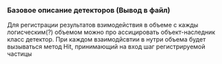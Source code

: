 ### Базовое описание детекторов (Вывод в файл)
Для регистрации результатов взимодействия в объеме с кажды логисческим(?) объемом можно про ассицировать объект-наследник класс детектор. При каждом взаимодйсвтии в нутри объема будет вызываться метод Hit, принимающий на вход  шаг  регистрируемой частицы 